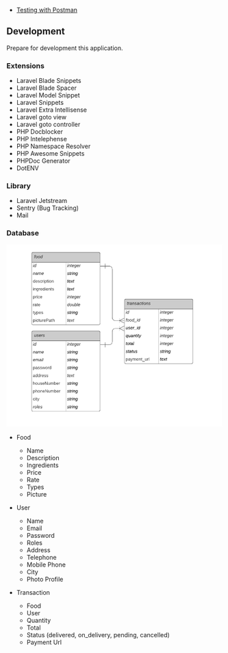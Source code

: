 - [Testing with Postman](https://www.postman.com/gusrylmubarok/workspace/food-market-backend)

## Development

Prepare for development this application.

### Extensions

- Laravel Blade Snippets
- Laravel Blade Spacer
- Laravel Model Snippet
- Laravel Snippets
- Laravel Extra Intellisense
- Laravel goto view
- Laravel goto controller
- PHP Docblocker
- PHP Intelephense
- PHP Namespace Resolver
- PHP Awesome Snippets
- PHPDoc Generator
- DotENV

### Library

- Laravel Jetstream
- Sentry (Bug Tracking)
- Mail


### Database

![erd](./images/erd.png)

- Food
  - Name
  - Description
  - Ingredients
  - Price
  - Rate
  - Types
  - Picture

- User
  - Name
  - Email
  - Password
  - Roles
  - Address
  - Telephone
  - Mobile Phone
  - City
  - Photo Profile

- Transaction
  - Food
  - User
  - Quantity
  - Total
  - Status (delivered, on_delivery, pending, cancelled)
  - Payment Url
